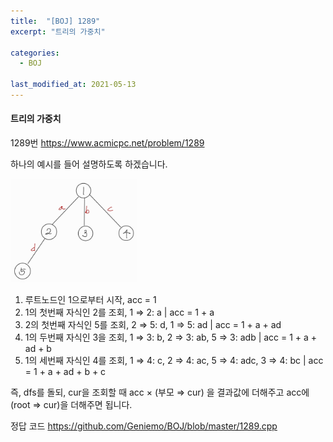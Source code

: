 ```yaml
---
title:  "[BOJ] 1289"
excerpt: "트리의 가중치"

categories:
  - BOJ

last_modified_at: 2021-05-13
---
```


#### 트리의 가중치

1289번 <https://www.acmicpc.net/problem/1289>

하나의 예시를 들어 설명하도록 하겠습니다.

<img src = "/assets/images/boj/1289.jpg" width = "40%" height = "40%">

1. 루트노드인 1으로부터 시작, acc = 1
2. 1의 첫번째 자식인 2를 조회, 1 ⇒ 2: a | acc = 1 + a
3. 2의 첫번째 자식인 5를 조회, 2 ⇒ 5: d, 1 ⇒ 5: ad | acc = 1 + a + ad
4. 1의 두번째 자식인 3을 조회, 1 ⇒ 3: b, 2 ⇒ 3: ab, 5 ⇒ 3: adb | acc = 1 + a + ad + b
5. 1의 세번째 자식인 4를 조회, 1 ⇒ 4: c, 2 ⇒ 4: ac, 5 ⇒ 4: adc, 3 ⇒ 4: bc | acc = 1 + a + ad + b + c

즉, dfs를 돌되, cur을 조회할 때 acc × (부모 ⇒ cur) 을 결과값에 더해주고 acc에 (root ⇒ cur)을 더해주면 됩니다.

정답 코드 <https://github.com/Geniemo/BOJ/blob/master/1289.cpp>